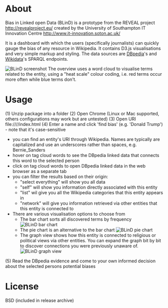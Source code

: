 # About
Bias in Linked open Data (BLinD) is a prototype from the REVEAL project http://revealproject.eu/ created by the University of Southampton IT Innovation Centre http://www.it-innovation.soton.ac.uk/

It is a dashboard with which the users (specifically journalists) can quickly gauge the bias of any resource in Wikipedia.
It contains D3.js visualisations and very simple markup and styling.
The data sources are [DBpedia](https://wiki.dbpedia.org/)'s and [Wikidata](https://www.wikidata.org/)'s SPARQL endpoints.

![BLinD screenshot](/images/screenshots/overview.png)
The overview uses a word cloud to visualise terms related to the entity, using a "heat scale" colour coding, i.e. red terms occur more often while blue terms don't.

# Usage
(1) Unzip package into a folder <install-dir> 
(2) Open Chrome (Linux or Mac supported, others configurations may work but are untested)
(3) Open URI file:///<install-dir>/index.html
(4) Enter a name and click 'find bias' (e.g. 'Donald Trump') - note that it's case-sensitive
- you can find an entity's URI through Wikipedia. Names are typically are capitalized and use an underscores rather than spaces, e.g. Bernie_Sanders
- hover on tag cloud words to see the DBpedia linked data that connects this word to the selected person
- click on tag cloud words to open DBpedia linked data in the web browser as a separate tab
- you can filter the results based on their origin:
  * "select everything" will show you all data
  * "self" will show you information directly associated with this entity
  * "list" wil give you all the Wikipedia categories that this entity appears in
  * "network" will give you information retrieved via other entities that this entity is connected to
- There are various visualisation options to choose from
  * The bar chart sorts all discovered terms by frequency ![BLinD bar chart](/images/screenshots/bar.png)
  * The pie chart is an alternative to the bar chart ![BLinD pie chart](/images/screenshots/pie.png)
  * The graph view shows how this entity is connected to religious or political views via other entities. You can expand the graph bit by bit to discover connections you were previously unaware of.![BLinD graph view](/images/screenshots/graph.png)

(5) Read the DBpedia evidence and come to your own informed decision about the selected persons potential biases








# License
BSD (included in release archive)
